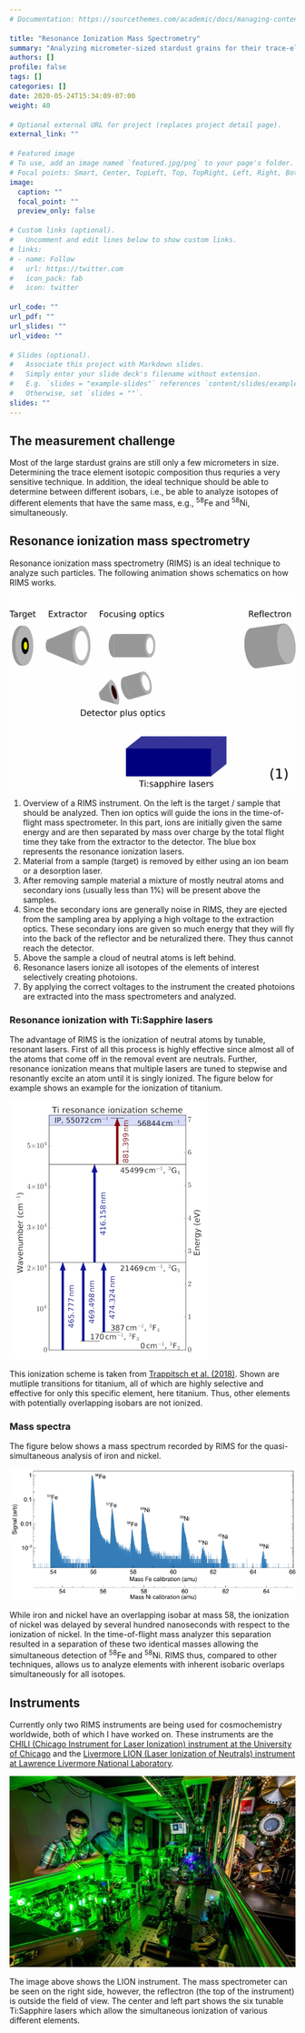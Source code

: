 ```yaml
---
# Documentation: https://sourcethemes.com/academic/docs/managing-content/

title: "Resonance Ionization Mass Spectrometry"
summary: "Analyzing micrometer-sized stardust grains for their trace-element isotopic compositions requires special instruments, such as resonance ionization mass spectrometers."
authors: []
profile: false
tags: []
categories: []
date: 2020-05-24T15:34:09-07:00
weight: 40

# Optional external URL for project (replaces project detail page).
external_link: ""

# Featured image
# To use, add an image named `featured.jpg/png` to your page's folder.
# Focal points: Smart, Center, TopLeft, Top, TopRight, Left, Right, BottomLeft, Bottom, BottomRight.
image:
  caption: ""
  focal_point: ""
  preview_only: false

# Custom links (optional).
#   Uncomment and edit lines below to show custom links.
# links:
# - name: Follow
#   url: https://twitter.com
#   icon_pack: fab
#   icon: twitter

url_code: ""
url_pdf: ""
url_slides: ""
url_video: ""

# Slides (optional).
#   Associate this project with Markdown slides.
#   Simply enter your slide deck's filename without extension.
#   E.g. `slides = "example-slides"` references `content/slides/example-slides.md`.
#   Otherwise, set `slides = ""`.
slides: ""
---
```


## The measurement challenge

Most of the large stardust grains are still only a few micrometers in size. Determining the trace element isotopic composition thus requries a very sensitive technique. In addition, the ideal technique should be able to determine between different isobars, i.e., be able to analyze isotopes of different elements that have the same mass, e.g., <sup>58</sup>Fe and <sup>58</sup>Ni, simultaneously. 

## Resonance ionization mass spectrometry

Resonance ionization mass spectrometry (RIMS) is an ideal technique to analyze such particles. The following animation shows schematics on how RIMS works.

![RIMS Animation](/img/projects/rims/rims_animation.gif)

   1. Overview of a RIMS instrument. On the left is the target / sample that should be analyzed. Then ion optics will guide the  ions in the time-of-flight mass spectrometer. In this part, ions are initially given the same energy and are then separated by mass over charge by the total flight time they take from the extractor to the detector. The blue box represents the resonance ionization lasers.
   2. Material from a sample (target) is removed by either using an ion beam or a desorption laser.
   3. After removing sample material a mixture of mostly neutral atoms and secondary ions (usually less than 1%) will be present above the samples.
   4. Since the secondary ions are generally noise in RIMS, they are ejected from the sampling area by applying a high voltage to the extraction optics. These secondary ions are given so much energy that they will fly into the back of the reflector and be neturalized there. They thus cannot reach the detector.
   5. Above the sample a cloud of neutral atoms is left behind.
   6. Resonance lasers ionize all isotopes of the elements of interest selectively creating photoions.
   7. By applying the correct voltages to the instrument the created photoions are extracted into the mass spectrometers and analyzed.

### Resonance ionization with Ti:Sapphire lasers

The advantage of RIMS is the ionization of neutral atoms by tunable, resonant lasers. First of all this process is highly effective since almost all of the atoms that come off in the removal event are neutrals. Further, resonance ionization means that multiple lasers are tuned to stepwise and resonantly excite an atom until it is singly ionized. The figure below for example shows an example for the ionization of titanium. 

![Ti Ionization Scheme](/img/projects/rims/ti_ionization_scheme.png)

This ionization scheme is taken from <a href="https://doi.org/10.1039/C8JA00269J" target="_blank">Trappitsch et al. (2018)</a>. Shown are mutliple transitions for titanium, all of which are highly selective and effective for only this specific element, here titanium. Thus, other elements with potentially overlapping isobars are not ionized.

### Mass spectra

The figure below shows a mass spectrum recorded by RIMS for the quasi-simultaneous analysis of iron and nickel. 

![RIMS Mass Spectrum for Iron and Nickel](/img/projects/rims/feni_ms_sep.png)

While iron and nickel have an overlapping isobar at mass 58, the ionization of nickel was delayed by several hundred nanoseconds with respect to the ionization of nickel. In the time-of-flight mass analyzer this separation resulted in a separation of these two identical masses allowing the simultaneous detection of <sup>58</sup>Fe and <sup>58</sup>Ni. RIMS thus, compared to other techniques, allows us to analyze elements with inherent isobaric overlaps simultaneously for all isotopes.


## Instruments

Currently only two RIMS instruments are being used for cosmochemistry worldwide, both of which I have worked on. These instruments are the <a href="https://geosci.uchicago.edu/research/planetary-sciences-and-cosmochemistry/" target="_blank">CHILI (Chicago Instrument for Laser Ionization) instrument at the University of Chicago</a> and the <a href="https://str.llnl.gov/january-2017/isselhardt" target="_blank">Livermore LION (Laser Ionization of Neutrals) instrument at Lawrence Livermore National Laboratory</a>.

![LION at LLNL](/img/projects/rims/lion400px.jpg) 

The image above shows the LION instrument. The mass spectrometer can be seen on the right side, however, the reflectron (the top of the instrument) is outside the field of view. The center and left part shows the six tunable Ti:Sapphire lasers which allow the simultaneous ionization of various different elements.

